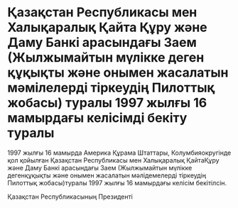 # Қазақстан Республикасы мен Халықаралық Қайта Құру және Даму Банкi арасындағы Заем (Жылжымайтын мүлiкке деген құқықты және онымен жасалатын мәмiлелердi тiркеудiң Пилоттық жобасы) туралы 1997 жылғы 16 мамырдағы келiсiмдi бекiту туралы

1997 жылғы 16 мамырда Америка Құрама Штаттары, Колумбияокругiнде қол қойылған Қазақстан Республикасы мен Халықаралық ҚайтаҚұру және Даму Банкi арасындағы Заем (Жылжымайтын мүлiкке дегенқұқықты және онымен жасалатын мәлiдемелердi тiркеудiң Пилоттық жобасы)туралы 1997 жылғы 16 мамырдағы келiсiм бекiтiлсiн.

Қазақстан Республикасының Президентi

